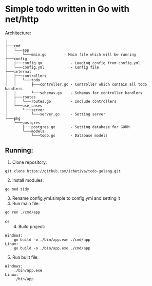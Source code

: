 # Simple todo written in Go with net/http

Architecture:
```
│
├───cmd
│   └───app
│       └───main.go        - Main file which will be running
├───config
│   ├───config.go             - Loading config from config.yml
│   └───config.yml            - Config file
├───internal
│   ├───controllers
│   │   └───todo
│   │       ├───controller.go - Controller which contain all todo handlers
│   │       └───schemas.go    - Schemas for controller handlers
│   ├───routes
│   │   └───routes.go         - Include controllers
│   └───use_cases
│       └───server
│           └───server.go     - Setting server
└───pkg
    └───postgres
        ├───postgres.go       - Setting database for GORM
        └───models
            └───todo.go       - Database models
```

## Running:
1. Clone repository:
```
git clone https://github.com/ichetiva/todo-golang.git
```
2. Install modules:
```
go mod tidy
```
3. Rename config.yml.simple to config.yml and setting it
4. Run main file:
```
go run ./cmd/app
```
or\
&nbsp;&nbsp;&nbsp;&nbsp;&nbsp;&nbsp;&nbsp;4. Build project:
```
Windows:
    go build -o ./bin/app.exe ./cmd/app
Linux:
    go build -o ./bin/app.exe ./cmd/app
```
5. Run built file:
```
Windows:
    ./bin/app.exe
Linux:
    ./bin/app
```
